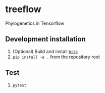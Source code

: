 # treeflow

Phylogenetics in Tensorflow

## Development installation

1. (Optional) Build and install [`bito`](https://github.com/phylovi/bito)
2. `pip install -e .` from the repository root

## Test

1. `pytest`
